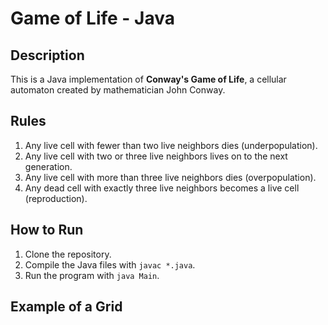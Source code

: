 # Game of Life - Java

## Description

This is a Java implementation of **Conway's Game of Life**, a cellular automaton created by mathematician John Conway.

## Rules

1. Any live cell with fewer than two live neighbors dies (underpopulation).
2. Any live cell with two or three live neighbors lives on to the next generation.
3. Any live cell with more than three live neighbors dies (overpopulation).
4. Any dead cell with exactly three live neighbors becomes a live cell (reproduction).

## How to Run

1. Clone the repository.
2. Compile the Java files with `javac *.java`.
3. Run the program with `java Main`.

## Example of a Grid

